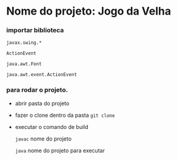 # Nome do projeto: Jogo da Velha

### importar biblioteca

`javax.swing.*`

`ActionEvent`

`java.awt.Font`

`java.awt.event.ActionEvent`

### para rodar o projeto.

-   abrir pasta do projeto
-   fazer o clone dentro da pasta `git clone`

-   executar o comando de build

    `javac` nome do projeto

    `java` nome do projeto para executar
